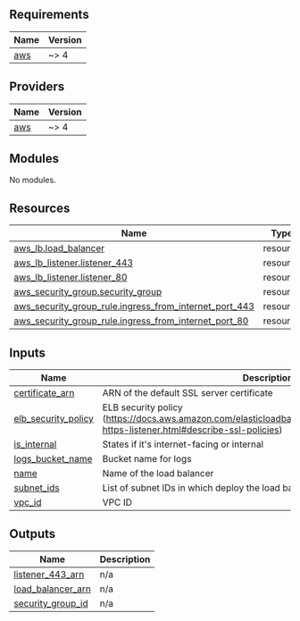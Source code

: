 <!-- BEGIN_TF_DOCS -->
## Requirements

| Name | Version |
|------|---------|
| <a name="requirement_aws"></a> [aws](#requirement\_aws) | ~> 4 |

## Providers

| Name | Version |
|------|---------|
| <a name="provider_aws"></a> [aws](#provider\_aws) | ~> 4 |

## Modules

No modules.

## Resources

| Name | Type |
|------|------|
| [aws_lb.load_balancer](https://registry.terraform.io/providers/hashicorp/aws/latest/docs/resources/lb) | resource |
| [aws_lb_listener.listener_443](https://registry.terraform.io/providers/hashicorp/aws/latest/docs/resources/lb_listener) | resource |
| [aws_lb_listener.listener_80](https://registry.terraform.io/providers/hashicorp/aws/latest/docs/resources/lb_listener) | resource |
| [aws_security_group.security_group](https://registry.terraform.io/providers/hashicorp/aws/latest/docs/resources/security_group) | resource |
| [aws_security_group_rule.ingress_from_internet_port_443](https://registry.terraform.io/providers/hashicorp/aws/latest/docs/resources/security_group_rule) | resource |
| [aws_security_group_rule.ingress_from_internet_port_80](https://registry.terraform.io/providers/hashicorp/aws/latest/docs/resources/security_group_rule) | resource |

## Inputs

| Name | Description | Type | Default | Required |
|------|-------------|------|---------|:--------:|
| <a name="input_certificate_arn"></a> [certificate\_arn](#input\_certificate\_arn) | ARN of the default SSL server certificate | `string` | n/a | yes |
| <a name="input_elb_security_policy"></a> [elb\_security\_policy](#input\_elb\_security\_policy) | ELB security policy (https://docs.aws.amazon.com/elasticloadbalancing/latest/application/create-https-listener.html#describe-ssl-policies) | `string` | `"ELBSecurityPolicy-TLS13-1-2-2021-06"` | no |
| <a name="input_is_internal"></a> [is\_internal](#input\_is\_internal) | States if it's internet-facing or internal | `bool` | `false` | no |
| <a name="input_logs_bucket_name"></a> [logs\_bucket\_name](#input\_logs\_bucket\_name) | Bucket name for logs | `string` | `null` | no |
| <a name="input_name"></a> [name](#input\_name) | Name of the load balancer | `string` | n/a | yes |
| <a name="input_subnet_ids"></a> [subnet\_ids](#input\_subnet\_ids) | List of subnet IDs in which deploy the load balancer | `list(string)` | n/a | yes |
| <a name="input_vpc_id"></a> [vpc\_id](#input\_vpc\_id) | VPC ID | `string` | n/a | yes |

## Outputs

| Name | Description |
|------|-------------|
| <a name="output_listener_443_arn"></a> [listener\_443\_arn](#output\_listener\_443\_arn) | n/a |
| <a name="output_load_balancer_arn"></a> [load\_balancer\_arn](#output\_load\_balancer\_arn) | n/a |
| <a name="output_security_group_id"></a> [security\_group\_id](#output\_security\_group\_id) | n/a |
<!-- END_TF_DOCS -->